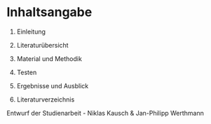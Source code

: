 # Inhaltsangabe

1. Einleitung 

2. Literaturübersicht

3. Material und Methodik

4. Testen

5. Ergebnisse und Ausblick 

6. Literaturverzeichnis 

Entwurf der Studienarbeit - Niklas Kausch & Jan-Philipp Werthmann 